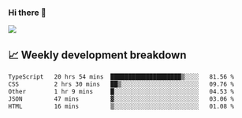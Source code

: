 ### Hi there 👋
<img align="center" src="https://github-readme-stats.vercel.app/api?username=Tumao727&show_icons=true&hide_title=true&theme=dracula" />


## 📈 Weekly development breakdown
<!--START_SECTION:waka-->

```txt
TypeScript   20 hrs 54 mins  ████████████████████▒░░░░   81.56 %
CSS          2 hrs 30 mins   ██▒░░░░░░░░░░░░░░░░░░░░░░   09.76 %
Other        1 hr 9 mins     █░░░░░░░░░░░░░░░░░░░░░░░░   04.53 %
JSON         47 mins         ▓░░░░░░░░░░░░░░░░░░░░░░░░   03.06 %
HTML         16 mins         ▒░░░░░░░░░░░░░░░░░░░░░░░░   01.08 %
```

<!--END_SECTION:waka-->